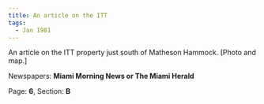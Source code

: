 ```yaml
---  
title: An article on the ITT  
tags:  
  - Jan 1981  
---  
```

  
An article on the ITT property just south of Matheson Hammock. [Photo and map.]  
  
Newspapers: **Miami Morning News or The Miami Herald**  
  
Page: **6**, Section: **B** 
